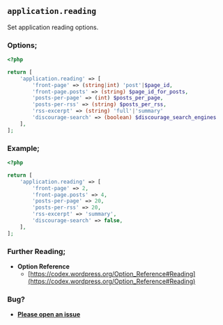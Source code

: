## `application.reading`

Set application reading options.

### Options;

```php
<?php

return [
    'application.reading' => [
        'front-page' => (string|int) 'post'|$page_id,
        'front-page.posts' => (string) $page_id_for_posts,
        'posts-per-page' => (int) $posts_per_page,
        'posts-per-rss' => (string) $posts_per_rss,
        'rss-excerpt' => (string) 'full'|'summary'
        'discourage-search' => (boolean) $discourage_search_engines
    ],
];
```

### Example;

```php
<?php

return [
    'application.reading' => [
        'front-page' => 2,
        'front-page.posts' => 4,
        'posts-per-page' => 20,
        'posts-per-rss' => 20,
        'rss-excerpt' => 'summary',
        'discourage-search' => false,
    ],
];
```

### Further Reading;

* **Option Reference**
    * [https://codex.wordpress.org/Option_Reference#Reading](https://codex.wordpress.org/Option_Reference#Reading)

### Bug?

* **[Please open an issue](https://github.com/soberwp/intervention/issues/new?title=[application.reading]&labels=bug&assignees=darrenjacoby)**